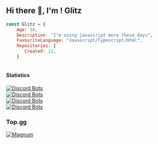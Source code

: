 ## Hi there 👋, I'm ! Glitz


```js
const Glitz = {
    Age: 16,
    Description: "I'm using javascript more these days",
    FavouriteLanguage: "Javascript/Typescript/Html",
    Repositories: {
       Created: 12,
    }
   
```





#### Statistics

[![Discord Bots](https://top.gg/api/widget/status/824255625008906320.svg)](https://top.gg/bot/802423717316919297) <br>
[![Discord Bots](https://top.gg/api/widget/upvotes/824255625008906320.svg)](https://top.gg/bot/802423717316919297)<br>
[![Discord Bots](https://top.gg/api/widget/servers/824255625008906320.svg)](https://top.gg/bot/802423717316919297)<br>
[![Discord Bots](https://top.gg/api/widget/owner/824255625008906320.svg)](https://top.gg/bot/802423717316919297)<br>

### Top.gg
<a href="https://top.gg/bot/824255625008906320">
  <img src="https://top.gg/api/widget/824255625008906320.svg" alt="Magnum" />
  </a>
